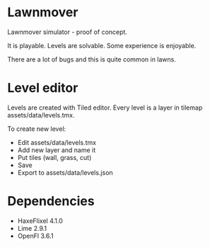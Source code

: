 # Lawnmover

Lawnmover simulator - proof of concept.

It is playable. Levels are solvable. Some experience is enjoyable.

There are a lot of bugs and this is quite common in lawns.

# Level editor

Levels are created with Tiled editor.
Every level is a layer in tilemap assets/data/levels.tmx.

To create new level:
* Edit assets/data/levels.tmx
* Add new layer and name it
* Put tiles (wall, grass, cut)
* Save
* Export to assets/data/levels.json

# Dependencies

* HaxeFlixel 4.1.0
* Lime 2.9.1
* OpenFl 3.6.1

